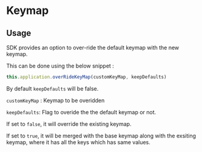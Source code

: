 # Keymap

## Usage

SDK provides an option to over-ride the default keymap with the new keymap.

This can be done using the below snippet :

```js
this.application.overRideKeyMap(customKeyMap, keepDefaults)
```

By default `keepDefaults` will be false.

`customKeyMap` : Keymap to be overidden

`keepDefaults`: Flag to overide the the default keymap or not.

If set to `false`, it will override the existing keymap.

If set to `true`, it will be merged with the base keymap along with the exsiting keymap, where it has all the keys which has same values.

